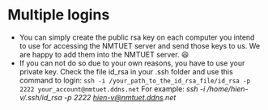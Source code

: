 # Multiple logins

- You can simply create the public rsa key on each computer you intend to use for accessing the NMTUET server and send those keys to us. We are happy to add them into the NMTUET server. :smiley:
- If you can not do so due to your own reasons, you have to use your private key. Check the file id_rsa in your .ssh folder and use this command to login: `ssh -i /your_path_to_the_id_rsa_file/id_rsa -p 2222 your_account@nmtuet.ddns.net`
    For example: _ssh -i /home/hien-v/.ssh/id_rsa -p 2222 hien-v@nmtuet.ddns.net_
  
